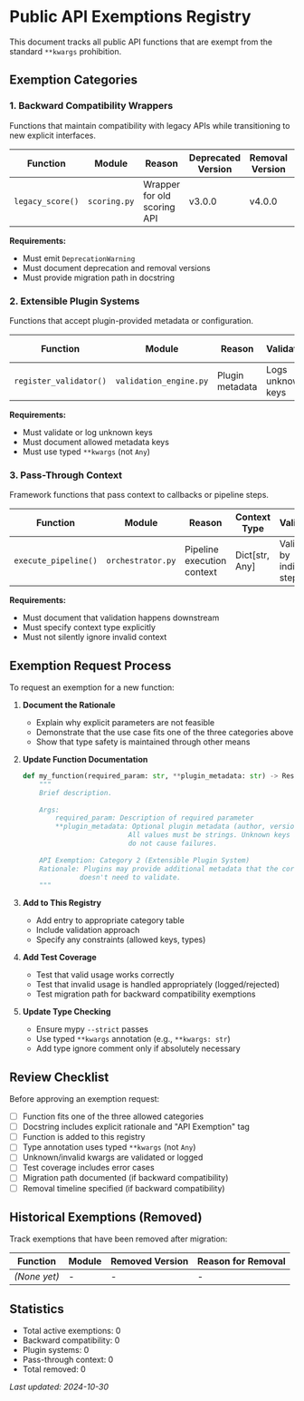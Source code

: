 # Public API Exemptions Registry

This document tracks all public API functions that are exempt from the standard `**kwargs` prohibition.

## Exemption Categories

### 1. Backward Compatibility Wrappers

Functions that maintain compatibility with legacy APIs while transitioning to new explicit interfaces.

| Function | Module | Reason | Deprecated Version | Removal Version | Migration Path |
|----------|--------|--------|-------------------|-----------------|----------------|
| `legacy_score()` | `scoring.py` | Wrapper for old scoring API | v3.0.0 | v4.0.0 | Use `apply_scoring()` with explicit parameters |

**Requirements:**
- Must emit `DeprecationWarning`
- Must document deprecation and removal versions
- Must provide migration path in docstring

### 2. Extensible Plugin Systems

Functions that accept plugin-provided metadata or configuration.

| Function | Module | Reason | Validation | Allowed Keys |
|----------|--------|--------|------------|--------------|
| `register_validator()` | `validation_engine.py` | Plugin metadata | Logs unknown keys | author, version, description |

**Requirements:**
- Must validate or log unknown keys
- Must document allowed metadata keys
- Must use typed `**kwargs` (not `Any`)

### 3. Pass-Through Context

Framework functions that pass context to callbacks or pipeline steps.

| Function | Module | Reason | Context Type | Validation |
|----------|--------|--------|--------------|------------|
| `execute_pipeline()` | `orchestrator.py` | Pipeline execution context | Dict[str, Any] | Validated by individual steps |

**Requirements:**
- Must document that validation happens downstream
- Must specify context type explicitly
- Must not silently ignore invalid context

## Exemption Request Process

To request an exemption for a new function:

1. **Document the Rationale**
   - Explain why explicit parameters are not feasible
   - Demonstrate that the use case fits one of the three categories above
   - Show that type safety is maintained through other means

2. **Update Function Documentation**
   ```python
   def my_function(required_param: str, **plugin_metadata: str) -> Result:
       """
       Brief description.
       
       Args:
           required_param: Description of required parameter
           **plugin_metadata: Optional plugin metadata (author, version, description).
                             All values must be strings. Unknown keys are logged but
                             do not cause failures.
       
       API Exemption: Category 2 (Extensible Plugin System)
       Rationale: Plugins may provide additional metadata that the core system
                 doesn't need to validate.
       """
   ```

3. **Add to This Registry**
   - Add entry to appropriate category table
   - Include validation approach
   - Specify any constraints (allowed keys, types)

4. **Add Test Coverage**
   - Test that valid usage works correctly
   - Test that invalid usage is handled appropriately (logged/rejected)
   - Test migration path for backward compatibility exemptions

5. **Update Type Checking**
   - Ensure mypy `--strict` passes
   - Use typed `**kwargs` annotation (e.g., `**kwargs: str`)
   - Add type ignore comment only if absolutely necessary

## Review Checklist

Before approving an exemption request:

- [ ] Function fits one of the three allowed categories
- [ ] Docstring includes explicit rationale and "API Exemption" tag
- [ ] Function is added to this registry
- [ ] Type annotation uses typed `**kwargs` (not `Any`)
- [ ] Unknown/invalid kwargs are validated or logged
- [ ] Test coverage includes error cases
- [ ] Migration path documented (if backward compatibility)
- [ ] Removal timeline specified (if backward compatibility)

## Historical Exemptions (Removed)

Track exemptions that have been removed after migration:

| Function | Module | Removed Version | Reason for Removal |
|----------|--------|----------------|-------------------|
| *(None yet)* | - | - | - |

## Statistics

- Total active exemptions: 0
- Backward compatibility: 0
- Plugin systems: 0
- Pass-through context: 0
- Total removed: 0

*Last updated: 2024-10-30*
